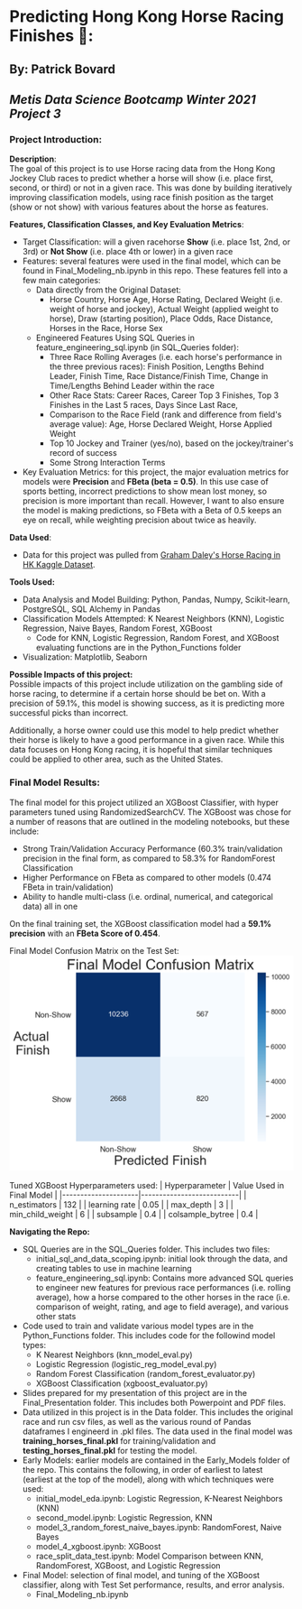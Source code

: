 # Predicting Hong Kong Horse Racing Finishes :horse_racing::  
## By: Patrick Bovard  
## *Metis Data Science Bootcamp Winter 2021 Project 3*  

### Project Introduction: 
**Description**:  
The goal of this project is to use Horse racing data from the Hong Kong Jockey Club races to predict whether a horse will show (i.e. place first, second, or third) or not in a given race.  This was done by building iteratively improving classification models, using race finish position as the target (show or not show) with various features about the horse as features.  

**Features, Classification Classes, and Key Evaluation Metrics**:  
- Target Classification: will a given racehorse **Show** (i.e. place 1st, 2nd, or 3rd) or **Not Show** (i.e. place 4th or lower) in a given race  
- Features: several features were used in the final model, which can be found in Final_Modeling_nb.ipynb in this repo.  These features fell into a few main categories:
  - Data directly from the Original Dataset:
    - Horse Country, Horse Age, Horse Rating, Declared Weight (i.e. weight of horse and jockey), Actual Weight (applied weight to horse), Draw (starting position), Place Odds, Race Distance, Horses in the Race, Horse Sex
  - Engineered Features Using SQL Queries in feature_engineering_sql.ipynb (in SQL_Queries folder):
    - Three Race Rolling Averages (i.e. each horse's performance in the three previous races): Finish Position, Lengths Behind Leader, Finish Time, Race Distance/Finish Time, Change in Time/Lengths Behind Leader within the race
    - Other Race Stats: Career Races, Career Top 3 Finishes, Top 3 Finishes in the Last 5 races, Days Since Last Race, 
    - Comparison to the Race Field (rank and difference from field's average value): Age, Horse Declared Weight, Horse Applied Weight
    - Top 10 Jockey and Trainer (yes/no), based on the jockey/trainer's record of success
    - Some Strong Interaction Terms
- Key Evaluation Metrics: for this project, the major evaluation metrics for models were **Precision** and **FBeta (beta = 0.5)**.  In this use case of sports betting, incorrect predictions to show mean lost money, so precision is more important than recall.  However, I want to also ensure the model is making predictions, so FBeta with a Beta of 0.5 keeps an eye on recall, while weighting precision about twice as heavily.
  
**Data Used**:  
- Data for this project was pulled from [Graham Daley's Horse Racing in HK Kaggle Dataset](https://www.kaggle.com/gdaley/hkracing).  

**Tools Used:**  
- Data Analysis and Model Building: Python, Pandas, Numpy, Scikit-learn, PostgreSQL, SQL Alchemy in Pandas
- Classification Models Attempted: K Nearest Neighbors (KNN), Logistic Regression, Naive Bayes, Random Forest, XGBoost
  - Code for KNN, Logistic Regression, Random Forest, and XGBoost evaluating functions are in the Python_Functions folder
- Visualization: Matplotlib, Seaborn  

**Possible Impacts of this project:**  
Possible impacts of this project include utilization on the gambling side of horse racing, to determine if a certain horse should be bet on.  With a precision of 59.1%, this model is showing success, as it is predicting more successful picks than incorrect.

Additionally, a horse owner could use this model to help predict whether their horse is likely to have a good performance in a given race.  While this data focuses on Hong Kong racing, it is hopeful that similar techniques could be applied to other area, such as the United States.   

### Final Model Results:
The final model for this project utilized an XGBoost Classifier, with hyper parameters tuned using RandomizedSearchCV.  The XGBoost was chose for a number of reasons that are outlined in the modeling notebooks, but these include: 
- Strong Train/Validation Accuracy Performance (60.3% train/validation precision in the final form, as compared to 58.3% for RandomForest Classification
- Higher Performance on FBeta as compared to other models (0.474 FBeta in train/validation)
- Ability to handle multi-class (i.e. ordinal, numerical, and categorical data) all in one  

On the final training set, the XGBoost classification model had a **59.1% precision** with an **FBeta Score of 0.454**.  

Final Model Confusion Matrix on the Test Set:  
![](images/final_confusion_matrix_image.png) 

Tuned XGBoost Hyperparameters used:
| Hyperparameter      | Value Used in Final Model |
|---------------------|---------------------------|
| n_estimators        | 132                       |
| learning rate       | 0.05                      |
| max_depth           | 3                         |
| min_child_weight    | 6                         |
| subsample           | 0.4                       |
| colsample_bytree    | 0.4                       |

**Navigating the Repo:**
- SQL Queries are in the SQL_Queries folder.  This includes two files:
  - initial_sql_and_data_scoping.ipynb: initial look through the data, and creating tables to use in machine learning
  - feature_engineering_sql.ipynb: Contains more advanced SQL queries to engineer new features for previous race performances (i.e. rolling average), how a horse compared to the other horses in the race (i.e. comparison of weight, rating, and age to field average), and various other stats
- Code used to train and validate various model types are in the Python_Functions folder.  This includes code for the followind model types:
  - K Nearest Neighbors (knn_model_eval.py)
  - Logistic Regression (logistic_reg_model_eval.py)
  - Random Forest Classification (random_forest_evaluator.py)
  - XGBoost Classification (xgboost_evaluator.py)
- Slides prepared for my presentation of this project are in the Final_Presentation folder.  This includes both Powerpoint and PDF files.
- Data utilized in this project is in the Data folder.  This includes the original race and run csv files, as well as the various round of Pandas dataframes I engineerd in .pkl files.  The data used in the final model was **training_horses_final.pkl** for training/validation and **testing_horses_final.pkl** for testing the model.
- Early Models: earlier models are contained in the Early_Models folder of the repo.  This contains the following, in order of earliest to latest (earliest at the top of the model), along with which techniques were used:
  - initial_model_eda.ipynb: Logistic Regression, K-Nearest Neighbors (KNN)
  - second_model.ipynb: Logistic Regression, KNN
  - model_3_random_forest_naive_bayes.ipynb: RandomForest, Naive Bayes
  - model_4_xgboost.ipynb: XGBoost
  - race_split_data_test.ipynb: Model Comparison between KNN, RandomForest, XGBoost, and Logistic Regression 
- Final Model: selection of final model, and tuning of the XGBoost classifier, along with Test Set performance, results, and error analysis.
  - Final_Modeling_nb.ipynb
